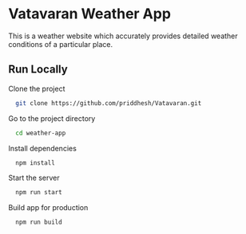 # Vatavaran Weather App

This is a weather website which accurately provides detailed weather conditions of a particular place.


## Run Locally

Clone the project

```bash
  git clone https://github.com/priddhesh/Vatavaran.git
```

Go to the project directory

```bash
  cd weather-app
```

Install dependencies

```bash
  npm install
```

Start the server

```bash
  npm run start
```

Build app for production

```bash
  npm run build
```



